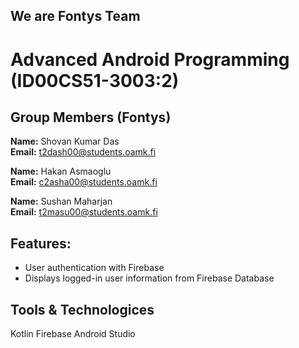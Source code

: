 ## We are Fontys Team

# Advanced Android Programming (ID00CS51-3003:2)

## Group Members (Fontys)
**Name:** Shovan Kumar Das  
**Email:** t2dash00@students.oamk.fi

**Name:** Hakan Asmaoglu  
**Email:** c2asha00@students.oamk.fi

**Name:** Sushan Maharjan  
**Email:** t2masu00@students.oamk.fi

## Features:
- User authentication with Firebase
- Displays logged-in user information from Firebase Database

## Tools & Technologices
Kotlin
Firebase
Android Studio
